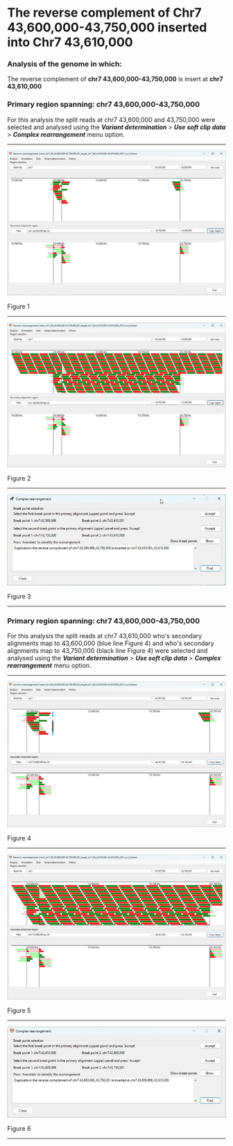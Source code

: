 # The reverse complement of Chr7 43,600,000-43,750,000  inserted into Chr7 43,610,000

### Analysis of the genome in which: 

The reverse complement of **chr7 43,600,000-43,750,000** is insert at **chr7 43,610,000**

### Primary region spanning: chr7 43,600,000-43,750,000 

For this analysis the split reads at chr7 43,600,000 and 43,750,000 were selected and analysed using the ___Variant determination___ > ___Use soft clip data___ > ___Complex rearrangement___ menu option.<hr />

![image](images/insert_chr7_60_43,600,000-43,750,000_RC_target_chr7_60_43,610,000-43,610,000_ONT_no_2nd_1.jpg)

Figure 1

<hr />

![image](images/insert_chr7_60_43,600,000-43,750,000_RC_target_chr7_60_43,610,000-43,610,000_ONT_no_2nd_1_all.jpg)

Figure 2

<hr />

![image](images/insert_chr7_60_43,600,000-43,750,000_RC_target_chr7_60_43,610,000-43,610,000_ONT_no_2nd_1_result.jpg)

Figure 3

<hr />

### Primary region spanning: chr7 43,600,000-43,750,000 

For this analysis the split reads at chr7 43,610,000 who's secondary alignments map to 43,600,000 (blue line Figure 4) and who's secondary alignments map to 43,750,000 (black line Figure 4) were selected and analysed using the ___Variant determination___ > ___Use soft clip data___ > ___Complex rearrangement___ menu option.<hr />

![image](images/insert_chr7_60_43,600,000-43,750,000_RC_target_chr7_60_43,610,000-43,610,000_ONT_no_2nd_2.jpg)

Figure 4


<hr />

![image](images/insert_chr7_60_43,600,000-43,750,000_RC_target_chr7_60_43,610,000-43,610,000_ONT_no_2nd_2_all.jpg)

Figure 5


<hr />

![image](images/insert_chr7_60_43,600,000-43,750,000_RC_target_chr7_60_43,610,000-43,610,000_ONT_no_2nd_2_results.jpg)

Figure 6

<hr />